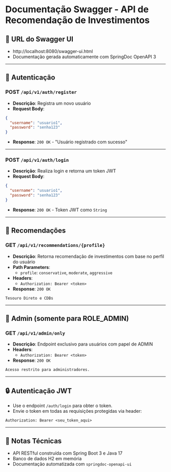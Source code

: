 # Documentação Swagger - API de Recomendação de Investimentos

## 🔗 URL do Swagger UI
- http://localhost:8080/swagger-ui.html
- Documentação gerada automaticamente com SpringDoc OpenAPI 3

---

## 📂 Autenticação

### POST `/api/v1/auth/register`
- **Descrição**: Registra um novo usuário
- **Request Body**:
```json
{
  "username": "usuario1",
  "password": "senha123"
}
```
- **Response**: `200 OK` - "Usuário registrado com sucesso"

---

### POST `/api/v1/auth/login`
- **Descrição**: Realiza login e retorna um token JWT
- **Request Body**:
```json
{
  "username": "usuario1",
  "password": "senha123"
}
```
- **Response**: `200 OK` - Token JWT como `String`

---

## 📂 Recomendações

### GET `/api/v1/recommendations/{profile}`
- **Descrição**: Retorna recomendação de investimentos com base no perfil do usuário
- **Path Parameters**:
  - `profile`: `conservative`, `moderate`, `aggressive`
- **Headers**:
  - `Authorization: Bearer <token>`
- **Response**: `200 OK`
```text
Tesouro Direto e CDBs
```

---

## 🔐 Admin (somente para ROLE_ADMIN)

### GET `/api/v1/admin/only`
- **Descrição**: Endpoint exclusivo para usuários com papel de ADMIN
- **Headers**:
  - `Authorization: Bearer <token>`
- **Response**: `200 OK`
```text
Acesso restrito para administradores.
```

---

## 🔒 Autenticação JWT

- Use o endpoint `/auth/login` para obter o token.
- Envie o token em todas as requisições protegidas via header:
```
Authorization: Bearer <seu_token_aqui>
```

---

## 📌 Notas Técnicas

- API RESTful construída com Spring Boot 3 e Java 17
- Banco de dados H2 em memória
- Documentação automatizada com `springdoc-openapi-ui`
